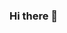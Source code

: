 ### Hi there 👋

<!--
**farewell12345/farewell12345** is a ✨ _special_ ✨ repository because its `README.md` (this file) appears on your GitHub profile.

Here are some ideas to get you started:
  -中国在读计算机本科生，喜欢摸鱼，偶尔提交一些好玩的小项目
  -爱好动漫，资深死宅
  -欢迎联系我QQ:1149558764
  
  -Chinese undergraduate student studying computer science, occasionally push some fun little project.
  -I love animation, is a senior indoorsman
  -Welcome to contact me:QQ:1149558764

-->

